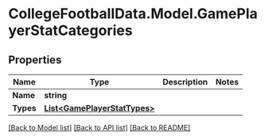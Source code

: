 # CollegeFootballData.Model.GamePlayerStatCategories

## Properties

Name | Type | Description | Notes
------------ | ------------- | ------------- | -------------
**Name** | **string** |  | 
**Types** | [**List&lt;GamePlayerStatTypes&gt;**](GamePlayerStatTypes.md) |  | 

[[Back to Model list]](../README.md#documentation-for-models) [[Back to API list]](../README.md#documentation-for-api-endpoints) [[Back to README]](../README.md)

